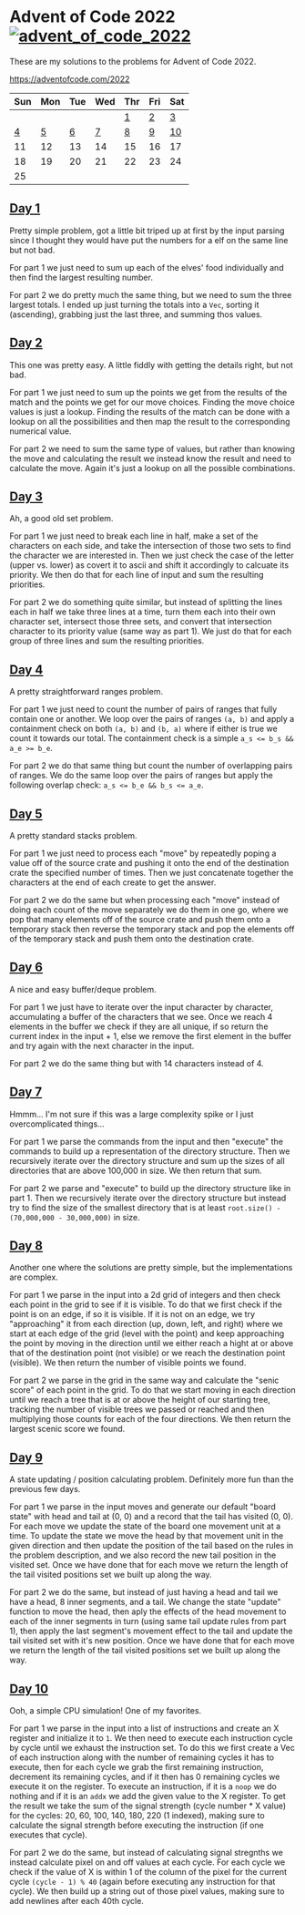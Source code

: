 # Advent of Code 2022 [![advent_of_code_2022](https://github.com/ExcaliburZero/advent_of_code_2022/actions/workflows/main.yml/badge.svg)](https://github.com/ExcaliburZero/advent_of_code_2022/actions/workflows/main.yml)
These are my solutions to the problems for Advent of Code 2022.

https://adventofcode.com/2022

| Sun | Mon | Tue | Wed | Thr | Fri | Sat |
|----|----|----|----|----|----|----|
| | | | | [1](#day-1) | [2](#day-2) | [3](#day-3) |
| [4](#day-4) | [5](#day-5) | [6](#day-6) | [7](#day-7) | [8](#day-8) | [9](#day-9) | [10](#day-10) |
| 11 | 12 | 13 | 14 | 15 | 16 | 17 |
| 18 | 19 | 20 | 21 | 22 | 23 | 24 |
| 25 | | | | | | |

## [Day 1](src/one.rs)
Pretty simple problem, got a little bit triped up at first by the input parsing since I thought they would have put the numbers for a elf on the same line but not bad.

For part 1 we just need to sum up each of the elves' food individually and then find the largest resulting number.

For part 2 we do pretty much the same thing, but we need to sum the three largest totals. I ended up just turning the totals into a `Vec`, sorting it (ascending), grabbing just the last three, and summing thos values.

## [Day 2](src/two.rs)
This one was pretty easy. A little fiddly with getting the details right, but not bad.

For part 1 we just need to sum up the points we get from the results of the match and the points we get for our move choices. Finding the move choice values is just a lookup. Finding the results of the match can be done with a lookup on all the possibilities and then map the result to the corresponding numerical value.

For part 2 we need to sum the same type of values, but rather than knowing the move and calculating the result we instead know the result and need to calculate the move. Again it's just a lookup on all the possible combinations.

## [Day 3](src/three.rs)
Ah, a good old set problem.

For part 1 we just need to break each line in half, make a set of the characters on each side, and take the intersection of those two sets to find the character we are interested in. Then we just check the case of the letter (upper vs. lower) as covert it to ascii and shift it accordingly to calcuate its priority. We then do that for each line of input and sum the resulting priorities.

For part 2 we do something quite similar, but instead of splitting the lines each in half we take three lines at a time, turn them each into their own character set, intersect those three sets, and convert that intersection character to its priority value (same way as part 1). We just do that for each group of three lines and sum the resulting priorities.

## [Day 4](src/four.rs)
A pretty straightforward ranges problem.

For part 1 we just need to count the number of pairs of ranges that fully contain one or another. We loop over the pairs of ranges `(a, b)` and apply a containment check on both `(a, b)` and `(b, a)` where if either is true we count it towards our total. The containment check is a simple `a_s <= b_s && a_e >= b_e`.

For part 2 we do that same thing but count the number of overlapping pairs of ranges. We do the same loop over the pairs of ranges but apply the following overlap check: `a_s <= b_e && b_s <= a_e`.

## [Day 5](src/five.rs)
A pretty standard stacks problem.

For part 1 we just need to process each "move" by repeatedly poping a value off of the source crate and pushing it onto the end of the destination crate the specified number of times. Then we just concatenate together the characters at the end of each create to get the answer.

For part 2 we do the same but when processing each "move" instead of doing each count of the move separately we do them in one go, where we pop that many elements off of the source crate and push them onto a temporary stack then reverse the temporary stack and pop the elements off of the temporary stack and push them onto the destination crate.

## [Day 6](src/six.rs)
A nice and easy buffer/deque problem.

For part 1 we just have to iterate over the input character by character, accumulating a buffer of the characters that we see. Once we reach 4 elements in the buffer we check if they are all unique, if so return the current index in the input + 1, else we remove the first element in the buffer and try again with the next character in the input.

For part 2 we do the same thing but with 14 characters instead of 4.

## [Day 7](src/seven.rs)
Hmmm... I'm not sure if this was a large complexity spike or I just overcomplicated things...

For part 1 we parse the commands from the input and then "execute" the commands to build up a representation of the directory structure. Then we recursively iterate over the directory structure and sum up the sizes of all directories that are above 100,000 in size. We then return that sum.

For part 2 we parse and "execute" to build up the directory structure like in part 1. Then we recursively iterate over the directory structure but instead try to find the size of the smallest directory that is at least `root.size() - (70,000,000 - 30,000,000)` in size.

## [Day 8](src/eight.rs)
Another one where the solutions are pretty simple, but the implementations are complex.

For part 1 we parse in the input into a 2d grid of integers and then check each point in the grid to see if it is visible. To do that we first check if the point is on an edge, if so it is visible. If it is not on an edge, we try "approaching" it from each direction (up, down, left, and right) where we start at each edge of the grid (level with the point) and keep approaching the point by moving in the direction until we either reach a hight at or above that of the destination point (not visible) or we reach the destination point (visible). We then return the number of visible points we found. 

For part 2 we parse in the grid in the same way and calculate the "senic score" of each point in the grid. To do that we start moving in each direction until we reach a tree that is at or above the height of our starting tree, tracking the number of visible trees we passed or reached and then multiplying those counts for each of the four directions. We then return the largest scenic score we found.

## [Day 9](src/nine.rs)
A state updating / position calculating problem. Definitely more fun than the previous few days.

For part 1 we parse in the input moves and generate our default "board state" with head and tail at (0, 0) and a record that the tail has visited (0, 0). For each move we update the state of the board one movement unit at a time. To update the state we move the head by that movement unit in the given direction and then update the position of the tail based on the rules in the problem description, and we also record the new tail position in the visited set. Once we have done that for each move we return the length of the tail visited positions set we built up along the way.

For part 2 we do the same, but instead of just having a head and tail we have a head, 8 inner segments, and a tail. We change the state "update" function to move the head, then aply the effects of the head movement to each of the inner segments in turn (using same tail update rules from part 1), then apply the last segment's movement effect to the tail and update the tail visited set with it's new position. Once we have done that for each move we return the length of the tail visited positions set we built up along the way.

## [Day 10](src/ten.rs)
Ooh, a simple CPU simulation! One of my favorites.

For part 1 we parse in the input into a list of instructions and create an X register and initialize it to `1`. We then need to execute each instruction cycle by cycle until we exhaust the instruction set. To do this we first create a Vec of each instruction along with the number of remaining cycles it has to execute, then for each cycle we grab the first remaining instruction, decrement its remaining cycles, and if it then has 0 remaining cycles we execute it on the register. To execute an instruction, if it is a `noop` we do nothing and if it is an `addx` we add the given value to the X register. To get the result we take the sum of the signal strength (cycle number * X value) for the cycles: 20, 60, 100, 140, 180, 220 (1 indexed), making sure to calculate the signal strength before executing the instruction (if one executes that cycle).

For part 2 we do the same, but instead of calculating signal stregnths we instead calculate pixel on and off values at each cycle. For each cycle we check if the value of X is within 1 of the column of the pixel for the current cycle `(cycle - 1) % 40` (again before executing any instruction for that cycle). We then build up a string out of those pixel values, making sure to add newlines after each 40th cycle.